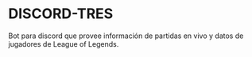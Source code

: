 # DISCORD-TRES

Bot para discord que provee información de partidas en vivo y datos de jugadores de League of Legends.


